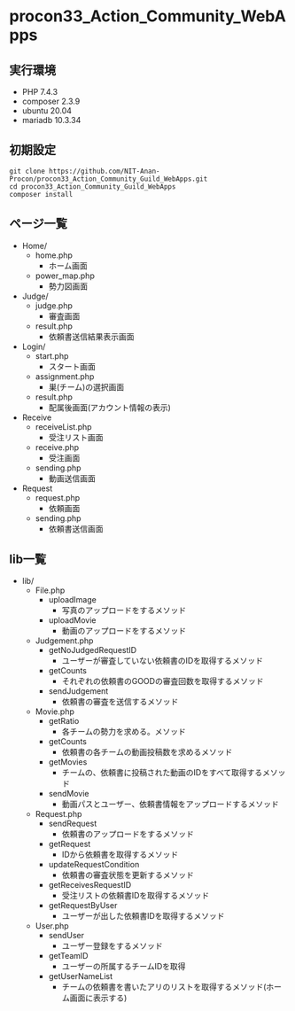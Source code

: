 # procon33_Action_Community_WebApps

## 実行環境
- PHP 7.4.3
- composer 2.3.9
- ubuntu 20.04
- mariadb 10.3.34

## 初期設定
```
git clone https://github.com/NIT-Anan-Procon/procon33_Action_Community_Guild_WebApps.git
cd procon33_Action_Community_Guild_WebApps
composer install
```

## ページ一覧
- Home/
  - home.php
    - ホーム画面
  - power_map.php
    - 勢力図画面
- Judge/
  - judge.php
    - 審査画面
  - result.php
    - 依頼書送信結果表示画面
- Login/
  - start.php
    - スタート画面
  - assignment.php
    - 巣(チーム)の選択画面
  - result.php
    - 配属後画面(アカウント情報の表示)
- Receive
  - receiveList.php
    - 受注リスト画面
  - receive.php
    - 受注画面
  - sending.php
    - 動画送信画面
- Request
  - request.php
    - 依頼画面
  - sending.php
    - 依頼書送信画面

## lib一覧
- lib/
  - File.php
    - uploadImage
      - 写真のアップロードをするメソッド
    - uploadMovie
      - 動画のアップロードをするメソッド
  - Judgement.php
    - getNoJudgedRequestID
      - ユーザーが審査していない依頼書のIDを取得するメソッド
    - getCounts
      - それぞれの依頼書のGOODの審査回数を取得するメソッド
    - sendJudgement
      - 依頼書の審査を送信するメソッド
  - Movie.php
    - getRatio
      - 各チームの勢力を求める。メソッド
    - getCounts
      - 依頼書の各チームの動画投稿数を求めるメソッド
    - getMovies
      - チームの、依頼書に投稿された動画のIDをすべて取得するメソッド
    - sendMovie
      - 動画パスとユーザー、依頼書情報をアップロードするメソッド
  - Request.php
    - sendRequest
      - 依頼書のアップロードをするメソッド
    - getRequest
      - IDから依頼書を取得するメソッド
    - updateRequestCondition
      - 依頼書の審査状態を更新するメソッド
    - getReceivesRequestID
      - 受注リストの依頼書IDを取得するメソッド
    - getRequestByUser
      - ユーザーが出した依頼書IDを取得するメソッド
  - User.php
    - sendUser
      - ユーザー登録をするメソッド
    - getTeamID
      - ユーザーの所属するチームIDを取得
    - getUserNameList
      - チームの依頼書を書いたアリのリストを取得するメソッド(ホーム画面に表示する)
